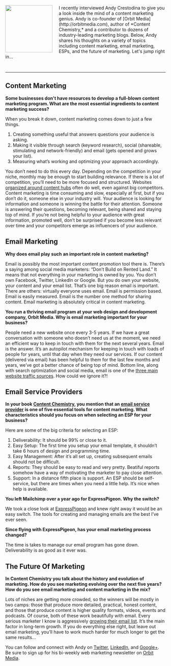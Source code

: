 
<div style="margin-bottom:40px">

<img   style="margin-top:0; margin-right:20px" align="left" src="/blog/images/2014/andycrestodina.jpg" width="148" height="148">


<p>
I recently interviewed Andy Crestodina to give you a look inside the
mind of a content marketing genius. Andy is co-founder of [Orbit
Media](http://orbitmedia.com), author of *Content Chemistry,* and a
contributor to dozens of industry-leading marketing blogs. Below, Andy
shares his thoughts on a variety of topics including content marketing,
email marketing, ESPs, and the future of marketing. Let's jump right
in...

</p>
</div>

-----




## Content Marketing

**Some businesses don't have resources to develop a full-blown content
marketing program. What are the most essential ingredients to content
marketing success?**

When you break it down, content marketing comes
down to just a few things.

1.  Creating something useful that answers questions your audience is
    asking.
2.  Making it visible through search (keyword research), social
    (shareable, stimulating and network-friendly) and email (gets opened
    and grows your list).
3.  Measuring what’s working and optimizing your approach accordingly.

You don’t need to do this every day. Depending on the competition in
your niche, monthly may be enough to start building relevance. If there
is a lot of competition, you’ll need to be more focused and structured.
Websites [organized around content
hubs](http://www.orbitmedia.com/blog/content-hubs/) often do well, even
against big competitors. Content marketing is time consuming and slow,
especially at first, but if you don’t do it, someone else in your
industry will. Your audience is looking for information and someone is
winning the battle for their attention. Someone is answering their
questions, becoming relevant, being shared and staying top of mind. If
you’re not being helpful to your audience with great information,
promoted well, don’t be surprised if you become less relevant over time
and your competitors emerge as influencers of your audience.

## Email Marketing

**Why does email play such an important role in content marketing?**


Email is possibly the most important content promotion tool there is.
There’s a saying among social media marketers: “Don’t Build on Rented
Land.” It means that not everything in your marketing is owned by you.
You don’t own Facebook, Twitter, LinkedIn or Google. But you do own your
website, your content and your email list. That’s one big reason email
is important. There are others: virtually everyone uses email. Email is
permission based. Email is easily measured. Email is the number one
method for sharing content. Email marketing is absolutely critical in
content marketing.

**You run a thriving email program at your web design
and development company, Orbit Media. Why is email marketing important
for your business?**

People need a new website once every 3-5 years. If
we have a great conversation with someone who doesn’t need us at the
moment, we need an efficient way to keep in touch with them for the next
several years. Email is the answer. It’s an autopilot mechanism for
keeping in touch with loads of people for years, until that day when
they need our services. If our content (delivered via email) has been
helpful to them for the last few months and years, we’ve got a better
chance of being top of mind. Bottom line, along with search optimization
and social media, email is one of the [three main website traffic
sources](http://www.orbitmedia.com/blog/website-traffic-sources/). How
could we ignore it?!

## Email Service Providers

**In your book [Content
Chemistry](http://www.orbitmedia.com/content-chemistry), you mention
that an [email service provider](http://expresspigeon.com) is one of
five essential tools for content marketing. What characteristics should
you focus on when selecting an ESP for your business?**

Here are some of the big criteria for selecting an ESP:

1.  Deliverability: It should be 99% or close to it.
2.  Easy Setup: The first time you setup your email template, it
    shouldn’t take 6 hours of design and programming time.
3.  Easy Management: After it’s all set up, creating subsequent emails
    should not be difficult.
4.  Reports: They should be easy to read and very pretty. Beatiful
    reports somehow have a way of motivating the marketer to pay close
    attention.
5.  Support: In a distance fifth place is support. An ESP should be
    self-service, but there are times when you need a little help. It’s
    nice when help is available.

**You left Mailchimp over a year ago for ExpressPigeon. Why the
switch?**

We took a close look at
[ExpressPigeon](http://expresspigeon.com) and knew right away it would
be an easy switch. The tools for creating and managing emails are the
best I’ve ever seen.

**Since flying with ExpressPigeon, has your email
marketing process changed?**

The time is takes to manage our email
program has gone down. Deliverability is as good as it ever was.

## The Future Of Marketing

**In Content Chemistry you talk about the history and evolution of
marketing. How do you see marketing evolving over the next five years?
How do you see email marketing and content marketing in the mix?**

Lots of niches are getting more crowded, so the winners will be mostly in two
camps: those that produce more detailed, practical, honest content, and
those that produce content is higher quality formats, videos, events and
podcasts. Of course, both of these work beautifully with email. Every
serious marketer I know is aggressively [growing their email
list](/blog/2014/05/18/101-ways-to-grow-your-email-list/).
It’s the main factor in long-term growth. If you do everything else
right, but leave out email marketing, you’ll have to work much harder
for much longer to get the same results...


You can follow and connect with Andy on [Twitter](https://twitter.com/crestodina),
[LinkedIn](https://www.linkedin.com/profile/view?id=2583444), and
[Google+](https://plus.google.com/+AndyCrestodina). Be sure to sign up
for his bi-weekly web marketing newsletter on [Orbit
Media](http://www.orbitmedia.com/blog/).

